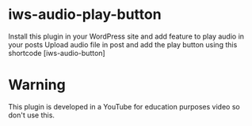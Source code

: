 # iws-audio-play-button
Install this plugin in your WordPress site and add feature to play audio in your posts
Upload audio file in post and add the play button using this shortcode [iws-audio-button]

# Warning
This plugin is developed in a YouTube for education purposes video so don't use this.
